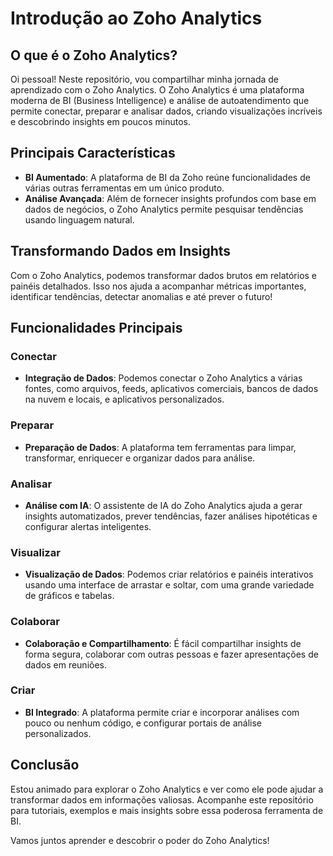 # Introdução ao Zoho Analytics

## O que é o Zoho Analytics?

Oi pessoal! Neste repositório, vou compartilhar minha jornada de aprendizado com o Zoho Analytics. O Zoho Analytics é uma plataforma moderna de BI (Business Intelligence) e análise de autoatendimento que permite conectar, preparar e analisar dados, criando visualizações incríveis e descobrindo insights em poucos minutos.

## Principais Características

- **BI Aumentado**: A plataforma de BI da Zoho reúne funcionalidades de várias outras ferramentas em um único produto.
- **Análise Avançada**: Além de fornecer insights profundos com base em dados de negócios, o Zoho Analytics permite pesquisar tendências usando linguagem natural.


## Transformando Dados em Insights

Com o Zoho Analytics, podemos transformar dados brutos em relatórios e painéis detalhados. Isso nos ajuda a acompanhar métricas importantes, identificar tendências, detectar anomalias e até prever o futuro!

## Funcionalidades Principais

### Conectar

- **Integração de Dados**: Podemos conectar o Zoho Analytics a várias fontes, como arquivos, feeds, aplicativos comerciais, bancos de dados na nuvem e locais, e aplicativos personalizados.

### Preparar

- **Preparação de Dados**: A plataforma tem ferramentas para limpar, transformar, enriquecer e organizar dados para análise.

### Analisar

- **Análise com IA**: O assistente de IA do Zoho Analytics ajuda a gerar insights automatizados, prever tendências, fazer análises hipotéticas e configurar alertas inteligentes.

### Visualizar

- **Visualização de Dados**: Podemos criar relatórios e painéis interativos usando uma interface de arrastar e soltar, com uma grande variedade de gráficos e tabelas.

### Colaborar

- **Colaboração e Compartilhamento**: É fácil compartilhar insights de forma segura, colaborar com outras pessoas e fazer apresentações de dados em reuniões.

### Criar

- **BI Integrado**: A plataforma permite criar e incorporar análises com pouco ou nenhum código, e configurar portais de análise personalizados.

## Conclusão

Estou animado para explorar o Zoho Analytics e ver como ele pode ajudar a transformar dados em informações valiosas. Acompanhe este repositório para tutoriais, exemplos e mais insights sobre essa poderosa ferramenta de BI.

Vamos juntos aprender e descobrir o poder do Zoho Analytics!
